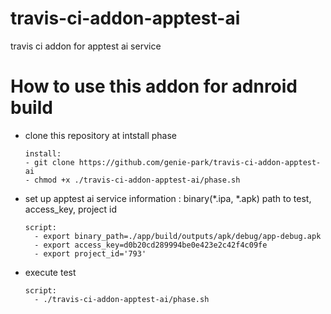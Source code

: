 # travis-ci-addon-apptest-ai
travis ci addon for apptest ai service
# How to use this addon for adnroid build
  - clone this repository at intstall phase
      ```
      install:
      - git clone https://github.com/genie-park/travis-ci-addon-apptest-ai
      - chmod +x ./travis-ci-addon-apptest-ai/phase.sh
      ```
  - set up apptest ai service information : binary(*.ipa, *.apk) path to test, access_key, project id 
      ```
      script:  
        - export binary_path=./app/build/outputs/apk/debug/app-debug.apk
        - export access_key=d0b20cd289994be0e423e2c42f4c09fe
        - export project_id='793'
      ```
  - execute test 
      ```
      script:  
        - ./travis-ci-addon-apptest-ai/phase.sh
      ```

  
